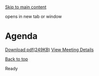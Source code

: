 [Skip to main content](https://www.pittsburghpa.gov/City-Government/Boards-Authorities-Commissions/List-of-Boards-Authorities-Commissions/Commission-on-Human-Relations/Commission-Meetings/CHR-Meetings/2024/624-CHR-Monthly-Meeting/Agenda#main-content)

opens in new tab or window

# Agenda

[Download pdf(249KB)](https://www.pittsburghpa.gov/files/assets/city/v/1/bac/documents/chr/meetings/24934_monthly_commission_meeting_agenda_20240603.pdf) [View Meeting Details](https://www.pittsburghpa.gov/City-Government/Boards-Authorities-Commissions/List-of-Boards-Authorities-Commissions/Commission-on-Human-Relations/Commission-Meetings/CHR-Meetings/2024/624-CHR-Monthly-Meeting)

[Back to top](https://www.pittsburghpa.gov/City-Government/Boards-Authorities-Commissions/List-of-Boards-Authorities-Commissions/Commission-on-Human-Relations/Commission-Meetings/CHR-Meetings/2024/624-CHR-Monthly-Meeting/Agenda#body-top)

Ready
